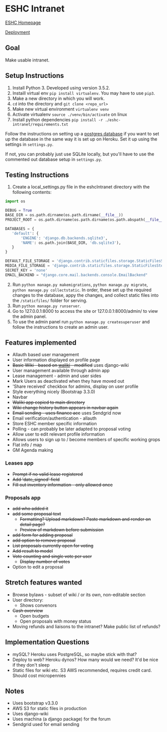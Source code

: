 # ESHC Intranet

[ESHC Homepage](http://eshc.coop/)

[Deployment](https://intranet.eshc.coop/)

## Goal
Make usable intranet.

## Setup Instructions
1. Install Python 3. Developed using version 3.5.2.
2. Instaill virtual env `pip install virtualenv`. You may have to use `pip3`.
3. Make a new directory in which you will work.
4. `cd` into the directory and `git clone <repo_url>`
5. Make new virtual environment `virtualenv venv `
6. Activate virtualenv `source ./venv/bin/activate` on linux
7. Install python dependencies `pip install -r ./eshc-intranet/requirements.txt`

Follow the instructions on setting up a [postgres database](https://www.digitalocean.com/community/tutorials/how-to-use-postgresql-with-your-django-application-on-ubuntu-14-04) if you want to set up the database in the same way it is set up on Heroku. Set it up using the settings in `settings.py`.

If not, you can probably just use SQLite locally, but you'll have to use the commented out database setup in `settings.py`.

## Testing Instructions
1. Create a local_settings.py file in the eshcIntranet directory with the following contents:
 ```python
import os

DEBUG = True
BASE_DIR = os.path.dirname(os.path.dirname(__file__))
PROJECT_ROOT = os.path.dirname(os.path.dirname(os.path.abspath(__file__)))

DATABASES = {
    'default': {
        'ENGINE': 'django.db.backends.sqlite3',
        'NAME': os.path.join(BASE_DIR, 'db.sqlite3'),
    }
}

DEFAULT_FILE_STORAGE = 'django.contrib.staticfiles.storage.StaticFilesStorage'
MEDIA_FILE_STORAGE = 'django.contrib.staticfiles.storage.StaticFilesStorage'
SECRET_KEY = 'none'
EMAIL_BACKEND = "django.core.mail.backends.console.EmailBackend"
 ```
2. Run `python manage.py makemigrations`, `python manage.py migrate`, `python manage.py collectstatic`. In order, these set up the required changes to the database, appy the changes, and collect static files into the `/staticfiles/` folder for serving.
3. Run `python manage.py runserver`.
4. Go to 127.0.0.1:8000 to access the site or 127.0.0.1:8000/admin/ to view the admin panel.
5. To use the admin panel run `python manage.py createsuperuser` and follow the instructions to create an admin user.

## Features implemented
* Allauth based user management 
* User information displayed on profile page
* ~~Basic Wiki - based on [waliki](https://github.com/mgaitan/waliki) - modified~~ uses django-wiki
* User management available through admin app
* Lease management - admin and user sides
* Mark Users as deactivated when they have moved out 
* 'Share received' checkbox for admins, display on user profile
* Style everything nicely (Bootstrap 3.3.0)
* Navbar
* ~~Waliki app copied to main directory~~
* ~~Wiki change history button appears in navbar again~~
* ~~Email sending - uses finance acc~~ uses Sendgrid now
* Email verification/authentication - allauth
* Store ESHC member specific information 
* Polling - can probably be later adapted to proposal voting
* Allow user to edit relevant profile information
* Allows users to sign up to / become members of specific working grops
* Flat info / map
* GM Agenda making

### Leases app
* ~~Prompt if no valid lease registered~~
* ~~Add 'date_signed' field~~
* ~~Fill out inventory information - only allowed once~~

### Proposals app
* ~~add who added it~~
* ~~add some proposal text~~
  * ~~Formatting? Upload markdown? Paste markdown and render on detail page?~~
  * ~~Preview of markdown before submission~~
* ~~add form for adding proposal~~
* ~~add option to remove proposal~~
* ~~List proposals currently open for voting~~
* ~~Add result to model~~
* ~~Vote counting and single vote per user~~
  * ~~Display number of votes~~
* Option to edit a proposal

## Stretch features wanted
* Browse bylaws - subset of wiki / or its own, non-editable section
* User directory:
  * Shows convenors
* ~~Cash overview~~
  * Open budgets
  * Open proposals with money status
* Moving refunds and liaisons to the intranet? Make public list of refunds?

## Implementation Questions
* mySQL? Heroku uses PostgreSQL, so maybe stick with that?
* Deploy to web? Heroku dynos? How many would we need? It'd be nice if they don't sleep
* Static files for wiki etc. S3 AWS recommended, requires credit card. Should cost micropennies

## Notes
* Uses bootstrap v3.3.0
* AWS S3 for static files in production
* Uses django-wiki
* Uses machina (a django package) for the forum
* Sendgrid used for email sending
